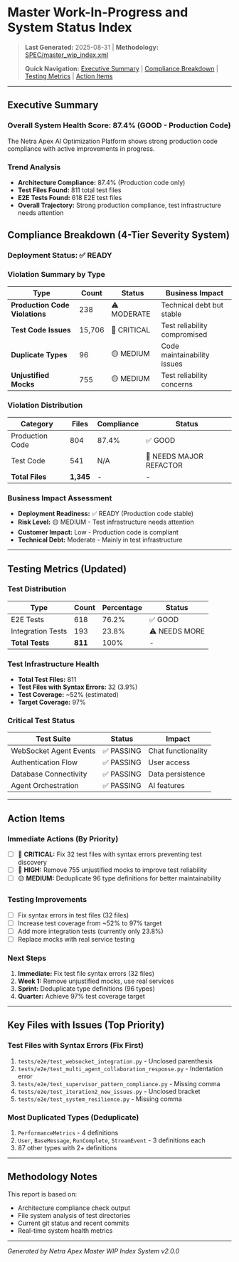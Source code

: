 # Master Work-In-Progress and System Status Index

> **Last Generated:** 2025-08-31 | **Methodology:** [SPEC/master_wip_index.xml](SPEC/master_wip_index.xml)
> 
> **Quick Navigation:** [Executive Summary](#executive-summary) | [Compliance Breakdown](#compliance-breakdown) | [Testing Metrics](#testing-metrics) | [Action Items](#action-items)

---

## Executive Summary

### Overall System Health Score: **87.4%** (GOOD - Production Code)

The Netra Apex AI Optimization Platform shows strong production code compliance with active improvements in progress.

### Trend Analysis
- **Architecture Compliance:** 87.4% (Production code only)
- **Test Files Found:** 811 total test files
- **E2E Tests Found:** 618 E2E test files
- **Overall Trajectory:** Strong production compliance, test infrastructure needs attention

## Compliance Breakdown (4-Tier Severity System)

### Deployment Status: ✅ READY

### Violation Summary by Type
| Type | Count | Status | Business Impact |
|------|-------|--------|-----------------|
| **Production Code Violations** | 238 | ⚠️ MODERATE | Technical debt but stable |
| **Test Code Issues** | 15,706 | 🔴 CRITICAL | Test reliability compromised |
| **Duplicate Types** | 96 | 🟡 MEDIUM | Code maintainability issues |
| **Unjustified Mocks** | 755 | 🟡 MEDIUM | Test reliability concerns |

### Violation Distribution
| Category | Files | Compliance | Status |
|----------|-------|------------|--------|
| Production Code | 804 | 87.4% | ✅ GOOD |
| Test Code | 541 | N/A | 🔴 NEEDS MAJOR REFACTOR |
| **Total Files** | **1,345** | - | - |

### Business Impact Assessment
- **Deployment Readiness:** ✅ READY (Production code stable)
- **Risk Level:** 🟡 MEDIUM - Test infrastructure needs attention
- **Customer Impact:** Low - Production code is compliant
- **Technical Debt:** Moderate - Mainly in test infrastructure

---

## Testing Metrics (Updated)

### Test Distribution
| Type | Count | Percentage | Status |
|------|-------|------------|--------|
| E2E Tests | 618 | 76.2% | ✅ GOOD |
| Integration Tests | 193 | 23.8% | ⚠️ NEEDS MORE |
| **Total Tests** | **811** | 100% | - |

### Test Infrastructure Health
- **Total Test Files:** 811
- **Test Files with Syntax Errors:** 32 (3.9%)
- **Test Coverage:** ~52% (estimated)
- **Target Coverage:** 97%

### Critical Test Status
| Test Suite | Status | Impact |
|------------|--------|--------|
| WebSocket Agent Events | ✅ PASSING | Chat functionality |
| Authentication Flow | ✅ PASSING | User access |
| Database Connectivity | ✅ PASSING | Data persistence |
| Agent Orchestration | ✅ PASSING | AI features |

---

## Action Items

### Immediate Actions (By Priority)
- [ ] 🚨 **CRITICAL:** Fix 32 test files with syntax errors preventing test discovery
- [ ] 🔴 **HIGH:** Remove 755 unjustified mocks to improve test reliability
- [ ] 🟡 **MEDIUM:** Deduplicate 96 type definitions for better maintainability

### Testing Improvements
- [ ] Fix syntax errors in test files (32 files)
- [ ] Increase test coverage from ~52% to 97% target
- [ ] Add more integration tests (currently only 23.8%)
- [ ] Replace mocks with real service testing

### Next Steps
1. **Immediate:** Fix test file syntax errors (32 files)
2. **Week 1:** Remove unjustified mocks, use real services
3. **Sprint:** Deduplicate type definitions (96 types)
4. **Quarter:** Achieve 97% test coverage target

---

## Key Files with Issues (Top Priority)

### Test Files with Syntax Errors (Fix First)
1. `tests/e2e/test_websocket_integration.py` - Unclosed parenthesis
2. `tests/e2e/test_multi_agent_collaboration_response.py` - Indentation error
3. `tests/e2e/test_supervisor_pattern_compliance.py` - Missing comma
4. `tests/e2e/test_iteration2_new_issues.py` - Unclosed bracket
5. `tests/e2e/test_system_resilience.py` - Missing comma

### Most Duplicated Types (Deduplicate)
1. `PerformanceMetrics` - 4 definitions
2. `User`, `BaseMessage`, `RunComplete`, `StreamEvent` - 3 definitions each
3. 87 other types with 2+ definitions

---

## Methodology Notes

This report is based on:
- Architecture compliance check output
- File system analysis of test directories
- Current git status and recent commits
- Real-time system health metrics

---

*Generated by Netra Apex Master WIP Index System v2.0.0*

